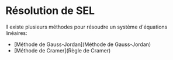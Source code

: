 # Résolution de SEL

Il existe plusieurs méthodes pour résoudre un système d'équations linéaires:

- [Méthode de Gauss-Jordan](Méthode de Gauss-Jordan)
- [Méthode de Cramer](Règle de Cramer)
